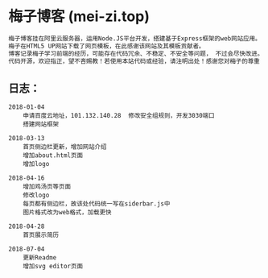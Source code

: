 # 梅子博客 (mei-zi.top)

```bash
梅子博客挂在阿里云服务器，运用Node.JS平台开发，搭建基于Express框架的web网站应用。 
梅子在HTML5 UP网站下载了网页模板，在此感谢该网站及其模板贡献者。
博客记录梅子学习前端的经历，可能存在代码冗余、不稳定、不安全等问题， 不过会尽快改进。
代码开源，欢迎指正，望不吝赐教！若使用本站代码或经验，请注明出处！感谢您对梅子的尊重！
```

## 日志：
```bask    
2018-01-04
    申请百度云地址，101.132.140.28  修改安全组规则，开发3030端口
    搭建网站框架
```    

```bask    
2018-03-13
    首页侧边栏更新，增加网站介绍
    增加about.html页面
    增加logo
```    

```bask    
2018-04-16
    增加鸡汤页等页面
    修改logo
    每页都有侧边栏，故该处代码统一写在siderbar.js中
    图片格式改为web格式，加载更快
``` 

```bask    
2018-04-28
    首页展示简历
``` 

```bask    
2018-07-04
    更新Readme
    增加svg editor页面
```    
